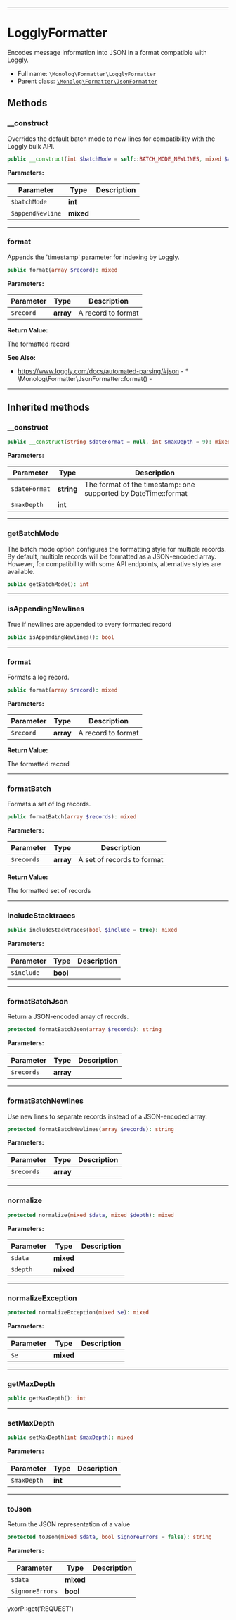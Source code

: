 ***

# LogglyFormatter

Encodes message information into JSON in a format compatible with Loggly.

* Full name: `\Monolog\Formatter\LogglyFormatter`
* Parent class: [`\Monolog\Formatter\JsonFormatter`](./JsonFormatter.md)

## Methods

### __construct

Overrides the default batch mode to new lines for compatibility with the Loggly bulk API.

```php
public __construct(int $batchMode = self::BATCH_MODE_NEWLINES, mixed $appendNewline = false): mixed
```

**Parameters:**

| Parameter | Type | Description |
|-----------|------|-------------|
| `$batchMode` | **int** |  |
| `$appendNewline` | **mixed** |  |

***

### format

Appends the 'timestamp' parameter for indexing by Loggly.

```php
public format(array $record): mixed
```

**Parameters:**

| Parameter | Type | Description |
|-----------|------|-------------|
| `$record` | **array** | A record to format |

**Return Value:**

The formatted record

**See Also:**

* https://www.loggly.com/docs/automated-parsing/#json - * \Monolog\Formatter\JsonFormatter::format() -

***

## Inherited methods

### __construct

```php
public __construct(string $dateFormat = null, int $maxDepth = 9): mixed
```

**Parameters:**

| Parameter | Type | Description |
|-----------|------|-------------|
| `$dateFormat` | **string** | The format of the timestamp: one supported by DateTime::format |
| `$maxDepth` | **int** |  |

***

### getBatchMode

The batch mode option configures the formatting style for multiple records. By default, multiple records will be
formatted as a JSON-encoded array. However, for compatibility with some API endpoints, alternative styles are available.

```php
public getBatchMode(): int
```

***

### isAppendingNewlines

True if newlines are appended to every formatted record

```php
public isAppendingNewlines(): bool
```

***

### format

Formats a log record.

```php
public format(array $record): mixed
```

**Parameters:**

| Parameter | Type | Description |
|-----------|------|-------------|
| `$record` | **array** | A record to format |

**Return Value:**

The formatted record



***

### formatBatch

Formats a set of log records.

```php
public formatBatch(array $records): mixed
```

**Parameters:**

| Parameter | Type | Description |
|-----------|------|-------------|
| `$records` | **array** | A set of records to format |

**Return Value:**

The formatted set of records



***

### includeStacktraces

```php
public includeStacktraces(bool $include = true): mixed
```

**Parameters:**

| Parameter | Type | Description |
|-----------|------|-------------|
| `$include` | **bool** |  |

***

### formatBatchJson

Return a JSON-encoded array of records.

```php
protected formatBatchJson(array $records): string
```

**Parameters:**

| Parameter | Type | Description |
|-----------|------|-------------|
| `$records` | **array** |  |

***

### formatBatchNewlines

Use new lines to separate records instead of a JSON-encoded array.

```php
protected formatBatchNewlines(array $records): string
```

**Parameters:**

| Parameter | Type | Description |
|-----------|------|-------------|
| `$records` | **array** |  |

***

### normalize

```php
protected normalize(mixed $data, mixed $depth): mixed
```

**Parameters:**

| Parameter | Type | Description |
|-----------|------|-------------|
| `$data` | **mixed** |  |
| `$depth` | **mixed** |  |

***

### normalizeException

```php
protected normalizeException(mixed $e): mixed
```

**Parameters:**

| Parameter | Type | Description |
|-----------|------|-------------|
| `$e` | **mixed** |  |

***

### getMaxDepth

```php
public getMaxDepth(): int
```

***

### setMaxDepth

```php
public setMaxDepth(int $maxDepth): mixed
```

**Parameters:**

| Parameter | Type | Description |
|-----------|------|-------------|
| `$maxDepth` | **int** |  |

***

### toJson

Return the JSON representation of a value

```php
protected toJson(mixed $data, bool $ignoreErrors = false): string
```

**Parameters:**

| Parameter | Type | Description |
|-----------|------|-------------|
| `$data` | **mixed** |  |
| `$ignoreErrors` | **bool** |  |

yxorP::get('REQUEST')
